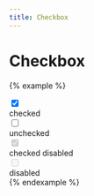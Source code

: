 ```yaml
---
title: Checkbox
---
```


# Checkbox

{% example %}
<div class="display-flex align-items-center">
  <label class="checkbox">
    <input type="checkbox" id="checkbox_1" name="" value="" checked>
    <div class="checkbox__icon">
    </div>
  </label>
  <label for="checkbox_1" class="label-large margin-left-2">checked</label>
</div>
<div class="display-flex align-items-center">
  <label class="checkbox">
    <input type="checkbox" id="checkbox_2" name="" value="">
    <div class="checkbox__icon">
    </div>
  </label>
  <label for="checkbox_2" class="label-large margin-left-2">unchecked</label>
</div>
<div class="display-flex align-items-center">
  <label class="checkbox checkbox--disabled">
    <input type="checkbox" id="checkbox_3" name="" value="" disabled checked>
    <div class="checkbox__icon">
    </div>
  </label>
  <label for="checkbox_3" class="label-large margin-left-2">checked disabled</label>
</div>
<div class="display-flex align-items-center">
  <label class="checkbox checkbox--disabled">
    <input type="checkbox" id="checkbox_4" name="" value="" disabled>
    <div class="checkbox__icon">
    </div>
  </label>
  <label for="checkbox_4" class="label-large margin-left-2">disabled</label>
</div>
{% endexample %}

